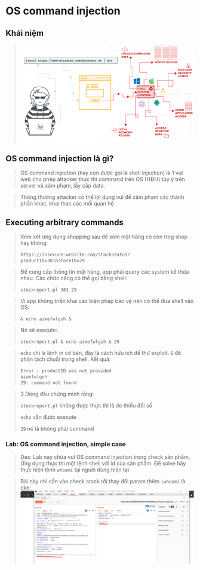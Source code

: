 # OS command injection

## Khái niệm

> ![img](../asset/os-command-injection-0.png)

## OS command injection là gì?

> OS command injection (hay còn được gọi là shell injection) là 1 vul web cho phép attacker thực thi command trên OS (HĐH) tùy ý trên server và xâm phạm, lấy cắp data.

> Thông thường attacker có thể lợi dụng vul để xâm phạm các thành phần khác, khai thác các mối quan hệ

## Executing arbitrary commands

> Xem xét ứng dụng shopping sau để xem mặt hàng có còn trog shop hay không:
>
> ```
> https://insecure-website.com/stockStatus?productID=381&storeID=29
> ```

> Để cung cấp thông tin mặt hàng, app phải query các system kế thừa nhau. Các chức năng có thể gọi bằng shell:
>
> ```
> stockreport.pl 381 29
> ```

> Vì app không triển khai các biện pháp bảo vệ nên có thể đưa shell vào OS:
>
> ```
> & echo aiwefwlguh &
> ```

> Nó sẽ execute:
>
> ```
> stockreport.pl & echo aiwefwlguh & 29
> ```

> `echo` chỉ là lệnh in cơ bản, đây là cách hữu ích để thử exploit. `&` để phân tách chuỗi trong shell. Kết quả:
>
> ```
> Error - productID was not provided
> aiwefwlguh
> 29: command not found
> ```

> 3 Dòng đầu chứng minh rằng:
>
> `stockreport.pl` không được thực thi là do thiếu đối số
>
> `echo` vẫn được execute
>
> `29` nó là không phải command

### Lab: OS command injection, simple case

> Des: Lab này chứa vul OS command injection trong check sản phẩm. Ứng dụng thực thi một lệnh shell với id của sản phẩm. Để solve hãy thực hiện lệnh `whoami` tại người dùng hiện tại

> Bài này chỉ cần vào check stock rổi thay đổi param thêm `|whoami` là oke:
> ![img](../asset/os-command-injection-1-OS-command-injection-simple-case-0.png)

